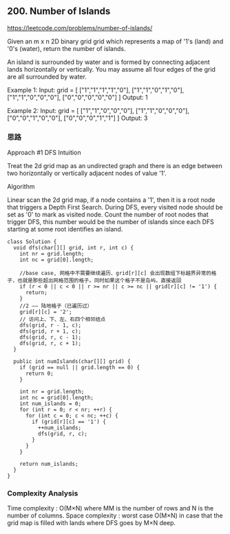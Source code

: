 ## 200. Number of Islands
https://leetcode.com/problems/number-of-islands/

Given an m x n 2D binary grid grid which represents a map of '1's (land) and '0's (water), return the number of islands.

An island is surrounded by water and is formed by connecting adjacent lands horizontally or vertically. You may assume all four edges of the grid are all surrounded by water.

Example 1:
Input: grid = [
  ["1","1","1","1","0"],
  ["1","1","0","1","0"],
  ["1","1","0","0","0"],
  ["0","0","0","0","0"]
]
Output: 1

Example 2:
Input: grid = [
  ["1","1","0","0","0"],
  ["1","1","0","0","0"],
  ["0","0","1","0","0"],
  ["0","0","0","1","1"]
]
Output: 3

### 思路
Approach #1 DFS 
Intuition

Treat the 2d grid map as an undirected graph and there is an edge between two horizontally or vertically adjacent nodes of value '1'.

Algorithm

Linear scan the 2d grid map, if a node contains a '1', then it is a root node that triggers a Depth First Search. During DFS, every visited node should be set as '0' to mark as visited node. Count the number of root nodes that trigger DFS, this number would be the number of islands since each DFS starting at some root identifies an island.

```
class Solution {
  void dfs(char[][] grid, int r, int c) {
    int nr = grid.length;
    int nc = grid[0].length;
    
    //base case, 网格中不需要继续遍历、grid[r][c] 会出现数组下标越界异常的格子，也就是那些超出网格范围的格子。同时如果这个格子不是岛屿，直接返回
    if (r < 0 || c < 0 || r >= nr || c >= nc || grid[r][c] != '1') {
      return;
    }
    //2 —— 陆地格子（已遍历过）
    grid[r][c] = '2';
    // 访问上、下、左、右四个相邻结点
    dfs(grid, r - 1, c);
    dfs(grid, r + 1, c);
    dfs(grid, r, c - 1);
    dfs(grid, r, c + 1);
  }

  public int numIslands(char[][] grid) {
    if (grid == null || grid.length == 0) {
      return 0;
    }

    int nr = grid.length;
    int nc = grid[0].length;
    int num_islands = 0;
    for (int r = 0; r < nr; ++r) {
      for (int c = 0; c < nc; ++c) {
        if (grid[r][c] == '1') {
          ++num_islands;
          dfs(grid, r, c);
        }
      }
    }

    return num_islands;
  }
}
```

### Complexity Analysis
Time complexity : O(M×N) where MM is the number of rows and N is the number of columns.
Space complexity : worst case O(M×N) in case that the grid map is filled with lands where DFS goes by M×N deep.
